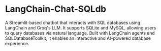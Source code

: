 # LangChain-Chat-SQLdb
A Streamlit-based chatbot that interacts with SQL databases using LangChain and Groq's LLM. It supports SQLite and MySQL, allowing users to query databases via natural language. Built with LangChain agents and SQLDatabaseToolkit, it enables an interactive and AI-powered database experience.
